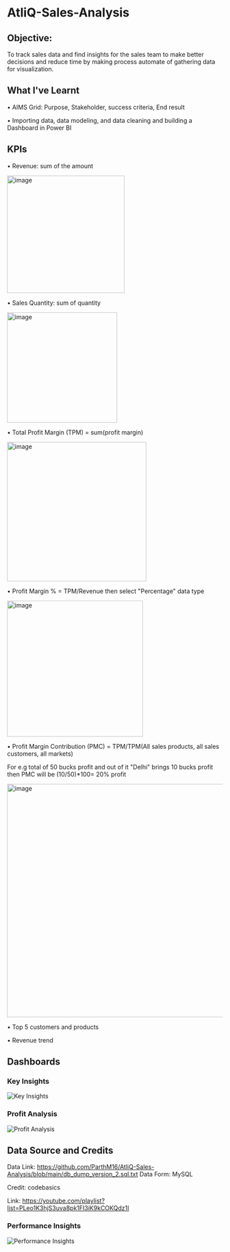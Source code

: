 # AtliQ-Sales-Analysis

## Objective:
To track sales data and find insights for the sales team to make better decisions and reduce time by making process automate of gathering data for visualization.

## What I've Learnt
• AIMS Grid: Purpose, Stakeholder, success criteria, End result

• Importing data, data modeling, and data cleaning and building a Dashboard in Power BI


## KPIs
• Revenue: sum of the amount

<img width="274" alt="image" src="https://github.com/adithya-sakthi/AtliQ-Sales-Analysis/assets/105962400/be7ba09a-30d2-4b74-a7db-596ed32ac295">


• Sales Quantity: sum of quantity

<img width="257" alt="image" src="https://github.com/adithya-sakthi/AtliQ-Sales-Analysis/assets/105962400/10fd83fc-76cd-4c67-a881-75b645ac5eeb">


• Total Profit Margin (TPM) = sum(profit margin)

<img width="325" alt="image" src="https://github.com/adithya-sakthi/AtliQ-Sales-Analysis/assets/105962400/fd837b7c-4dc8-4721-bcf0-488335dc2d79">


• Profit Margin % = TPM/Revenue then select "Percentage" data type

<img width="317" alt="image" src="https://github.com/adithya-sakthi/AtliQ-Sales-Analysis/assets/105962400/e22211e5-00af-41c6-ae0a-a4a0a9ea9556">


• Profit Margin Contribution (PMC) = TPM/TPM(All sales products, all sales customers, all markets)

For e.g total of 50 bucks profit and out of it "Delhi" brings 10 bucks profit then PMC will be (10/50)*100= 20% profit

<img width="544" alt="image" src="https://github.com/adithya-sakthi/AtliQ-Sales-Analysis/assets/105962400/1fa65bb6-6e6f-4daa-a156-5ea5e2a66d06">

• Top 5 customers and products

• Revenue trend

## Dashboards
### Key Insights
![Key Insights](https://github.com/adithya-sakthi/Call-Centre-Trends-Analysis/assets/105962400/52c6394f-fef8-4e5d-909d-098a281a483a)


### Profit Analysis
![Profit Analysis](https://github.com/adithya-sakthi/Call-Centre-Trends-Analysis/assets/105962400/411203b9-3fa1-4a79-b691-63f132aeadb2)



## Data Source and Credits
Data Link: https://github.com/ParthM16/AtliQ-Sales-Analysis/blob/main/db_dump_version_2.sql.txt
Data Form: MySQL

Credit: codebasics

Link: https://youtube.com/playlist?list=PLeo1K3hjS3uva8pk1FI3iK9kCOKQdz1I
### Performance Insights
![Performance Insights](https://github.com/adithya-sakthi/Call-Centre-Trends-Analysis/assets/105962400/b0bc9efb-b336-4d62-bdd9-326148beefaa)
